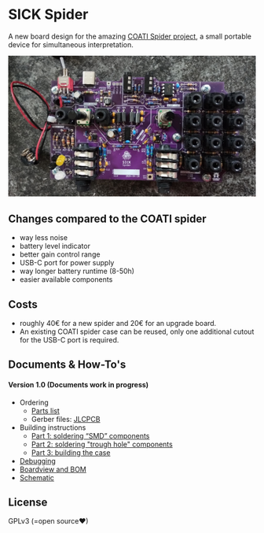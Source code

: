# SICK Spider
A new board design for the amazing [COATI Spider project](https://coati.pimienta.org/electronics/spider/), a small portable device for simultaneous interpretation.

![photo of the finished board with soldered components](board.jpg)


## Changes compared to the COATI spider
- way less noise
- battery level indicator
- better gain control range
- USB-C port for power supply
- way longer battery runtime (8-50h)
- easier available components

## Costs
- roughly 40€ for a new spider and 20€ for an upgrade board.
- An existing COATI spider case can be reused, only one additional cutout for the USB-C port is required.

## Documents & How-To's

#### Version 1.0  (Documents work in progress)
- Ordering
  * [Parts list](https://pad.kanthaus.online/sick-spider-parts-list?view)
  * Gerber files: [JLCPCB](https://alangecker.github.io/sick-spider/output/1.0/JLCPCB/spider2-JLCPCB.zip)
- Building instructions
    * [Part 1: soldering “SMD” components](https://pad.kanthaus.online/sick-spider-instructions-part1?view)
    * [Part 2: soldering "trough hole" components](https://pad.kanthaus.online/sick-spider-instructions-part2?view)
    * [Part 3: building the case](https://pad.kanthaus.online/sick-spider-instructions-part3?view)
- [Debugging](https://pad.kanthaus.online/sick-spider-instructions-debugging?view)
- [Boardview and BOM](https://alangecker.github.io/sick-spider/output/1.0/spider2-ibom.html)
- [Schematic](https://alangecker.github.io/sick-spider/output/1.0/spider2-schematic.pdf)

## License
GPLv3 (=open source♥)
